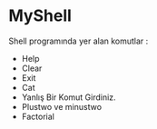 # MyShell
Shell programında yer alan komutlar :
-	Help
-	Clear
-	Exit
-	Cat
-	Yanlış Bir Komut Girdiniz.
-	Plustwo ve minustwo
-	Factorial
